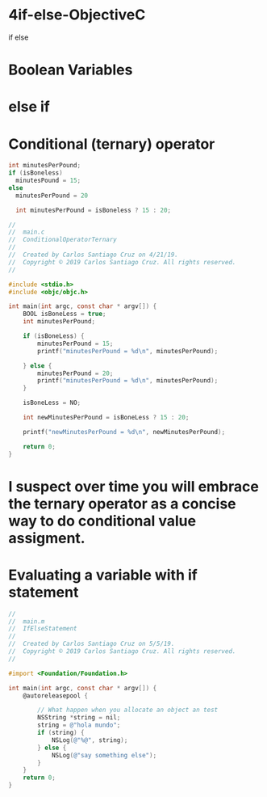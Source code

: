 # 4if-else-ObjectiveC
if else


# Boolean Variables

# else if

# Conditional (ternary) operator

``` objective-c
int minutesPerPound;
if (isBoneless)
  minutesPound = 15;
else 
  minutesPerPound = 20
```
  
``` objective-c
  int minutesPerPound = isBoneless ? 15 : 20;
```
  
  
``` c
//
//  main.c
//  ConditionalOperatorTernary
//
//  Created by Carlos Santiago Cruz on 4/21/19.
//  Copyright © 2019 Carlos Santiago Cruz. All rights reserved.
//

#include <stdio.h>
#include <objc/objc.h>

int main(int argc, const char * argv[]) {
    BOOL isBoneLess = true;
    int minutesPerPound;

    if (isBoneLess) {
        minutesPerPound = 15;
        printf("minutesPerPound = %d\n", minutesPerPound);

    } else {
        minutesPerPound = 20;
        printf("minutesPerPound = %d\n", minutesPerPound);
    }

    isBoneLess = NO;

    int newMinutesPerPound = isBoneLess ? 15 : 20;

    printf("newMinutesPerPound = %d\n", newMinutesPerPound);

    return 0;
}
```

# I suspect over time you will embrace the ternary operator as a concise way to do conditional value assigment.

# Evaluating a variable with if statement

``` objective-c
//
//  main.m
//  IfElseStatement
//
//  Created by Carlos Santiago Cruz on 5/5/19.
//  Copyright © 2019 Carlos Santiago Cruz. All rights reserved.
//

#import <Foundation/Foundation.h>

int main(int argc, const char * argv[]) {
    @autoreleasepool {

        // What happen when you allocate an object an test
        NSString *string = nil;
        string = @"hola mundo";
        if (string) {
            NSLog(@"%@", string);
        } else {
            NSLog(@"say something else");
        }
    }
    return 0;
}
```


